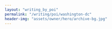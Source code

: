 ```yaml
---
layout: "writing_by_poi"
permalink: "/writing/poi/washington-dc"
header-img: "assets/owner/hero/archive-bg.jpg"
---
```

